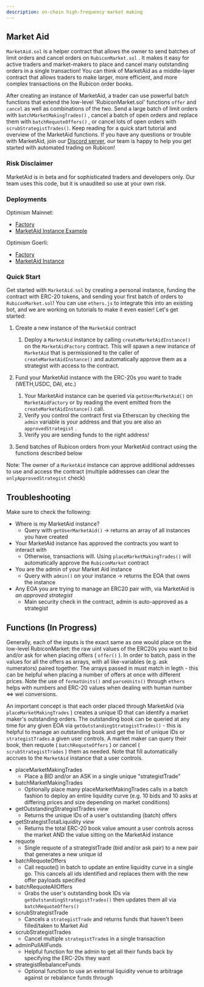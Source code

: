 ```yaml
---
description: on-chain high-frequency market making
---
```


## Market Aid

 `MarketAid.sol` is a helper contract that allows the owner to send batches of limit orders and cancel orders on `RubiconMarket.sol` . It makes it easy for active traders and market-makers to place and cancel many outstanding orders in a single transaction! You can think of MarketAid as a middle-layer contract that allows traders to make larger, more efficient, and more complex transactions on the Rubicon order books.

After creating an instance of MarketAid, a trader can use powerful batch functions that extend the low-level  'RubiconMarket.sol'  functions  `offer`  and `cancel` as well as combinations of the two. Send a large batch of limit orders with  `batchMarketMakingTrades()` , cancel a batch of open orders and replace them with  `batchRequoteOffers()` , or cancel lots of open orders with `scrubStrategistTrades()`. Keep reading for a quick start tutorial and overview of the MarketAid functions. If you have any questions or trouble with MarketAid, join our [Discord server](https://discord.com/invite/E7pS24J), our team is happy to help you get started with automated trading on Rubicon!

### Risk Disclaimer

MarketAid is in beta and for sophisticated traders and developers only. Our team uses this code, but it is unaudited so use at your own risk.

### Deployments

Optimism Mainnet:

- [Factory](https://optimistic.etherscan.io/address/0x267D94C6e67e4436EFfE092b08d040cFF36B2DA7)
- [MarketAid Instance Example](https://optimistic.etherscan.io/address/0x40e20121f46237Ae5d6822fd75847CedD17c449F)

Optimism Goerli:

- [Factory](https://goerli-optimism.etherscan.io/address/0x6838dd21aa01Bde8E600d499A95f9AE02f2bB376)
- [MarketAid Instance](https://goerli-optimism.etherscan.io/address/0xd3757c79df77cfac54501b5dadf7ec47a38e1a65)

### Quick Start

Get started with  `MarketAid.sol`  by creating a personal instance, funding the contract with ERC-20 tokens, and sending your first batch of orders to `RubiconMarket.sol`! You can use  `ethers.js`  to integrate this into an existing bot, and we are working on tutorials to make it even easier! Let's get started:

1. Create a new instance of the `MarketAid` contract
    1. Deploy a `MarketAid` instance by calling `createMarketAidInstance()` on the `MarketAidFactory` contract.  This will spawn a new instance of `MarketAid` that is permissioned to the caller of `createMarketAidInstance()` and automatically approve them as a strategist with access to the contract.
     
2. Fund your MarketAid instance with the ERC-20s you want to trade (WETH,USDC, DAI, etc.)
    1. Your MarketAid instance can be queried via  `getUserMarketAid()`  on  `MarketAidFactory`  or by reading the event emitted from the  `createMarketAidInstance()`  call.
    2. Verify you control the contract first via Etherscan by checking the  `admin`  variable is your address and that you are also an  `approvedStrategist` .
    3. Verify you are sending funds to the right address!

3. Send batches of Rubicon orders from your MarketAid contract using the functions described below

Note: The owner of a  `MarketAid`  instance can approve additional addresses to use and access the contract (multiple addresses can clear the  `onlyApprovedStrategist`  check)

## Troubleshooting

Make sure to check the following:

- Where is my MarketAid instance?
    - Query with  `getUserMarketAid()`  -> returns an array of all instances you have created
- Your MarketAid instance has approved the contracts you want to interact with
    - Otherwise, transactions will. Using  `placeMarketMakingTrades()`  will automatically approve the  `RubiconMarket`  contract
- You are the admin of your Market Aid instance
    - Query with  `admin()`  on your instance -> returns the EOA that owns the instance
- Any EOA you are trying to manage an ERC20 pair with, via MarketAid is *an approved strategist*
    - Main security check in the contract, admin is auto-approved as a strategist

## Functions (In Progress)
Generally, each of the inputs is the exact same as one would place on the low-level RubiconMarket: the raw uint values of the ERC20s you want to bid and/or ask for when placing offers ( `offer()` ). In order to batch, pass in the values for all the offers as arrays, with all like-variables (e.g. ask numerators) paired together. The arrays passed in must match in legth - this can be helpful when placing a number of offers at once with different prices. Note the use of  `formatUnits()`  and  `parseUnits()`  through  `ethers` helps with numbers and ERC-20 values when dealing with human number <=> wei conversions.

An important concept is that each order placed through MarketAid (via  `placeMarketMakingTrades` ) creates a unique ID that can identify a market maker's outstanding orders. The outstanding book can be queried at any time for any given EOA via  `getOutstandingStrategistTrades()`  - this is helpful to manage an outstanding book and get the list of unique IDs or `strategistTrades` a given user controls. A market maker can query their book, then requote ( `batchRequoteOffers` ) or cancel ( `scrubStrategistTrades` ) them as needed. Note that fill automatically accrues to the `MarketAid` instance that a user controls.
- placeMarketMakingTrades
    - Place a BID and/or an ASK in a single unique "strategistTrade"
- batchMarketMakingTrades
    - Optionally place many placeMarketMakingTrades calls in a batch fashion to deploy an entire liquidity curve (e.g. 10 bids and 10 asks at differing prices and size depending on market conditions)
- getOutstandingStrategistTrades *view*
    - Returns the unique IDs of a user's outstanding (batch) offers
- getStrategistTotalLiquidity *view*
    - Returns the total ERC-20 book value amount a user controls across the market AND the value sitting on the MarketAid instance
- requote
    - Single requote of a strategistTrade (bid and/or ask pair) to a new pair that generates a new unique id
- batchRequoteOffers
    - Call requote() in batch to update an entire liquidity curve in a single go. This cancels all ids identified and replaces them with the new offer payloads specified
- batchRequoteAllOffers
    - Grabs the user's outstanding book IDs via `getOutstandingStrategistTrades()` then updates them all via `batchRequoteOffers()`
- scrubStrategistTrade
    - Cancels a `strategistTrade` and returns funds that haven't been filled/taken to Market Aid
- scrubStrategistTrades
    - Cancel multiple `strategistTrade`s in a single transaction
- adminPullAllFunds
    - Helpful function for the admin to get all their funds back by specifying the ERC-20s they want
- strategistRebalanceFunds
    - Optional function to use an external liquidity venue to arbitrage against or rebalance funds through
